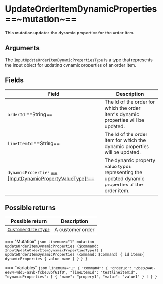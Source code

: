# UpdateOrderItemDynamicProperties ==~mutation~==

This mutation updates the dynamic properties for the order item.

## Arguments

The `InputUpdateOrderItemDynamicPropertiesType` is a type that represents the input object for updating dynamic properties of an order item.

## Fields

| Field                                     | Description                                                                                  |
|-------------------------------------------|----------------------------------------------------------------------------------------------|
| `orderId`  ==String==                     | The Id of the order for which the order item's dynamic properties will be updated.           |
| `lineItemId`  ==String==                  | The Id of the order item for which the dynamic properties will be updated.                   |
| `dynamicProperties` [ ==[InputDynamicPropertyValueType]!== ](../../Profile/Objects/InputDynamicPropertyValueType.md) | The dynamic property value types representing the updated dynamic properties of the order item.|

## Possible returns

| Possible return                                                       | Description          	|
|-----------------------------------------------------------------------|---------------------	|
| [`CustomerOrderType`](../objects/customer-order-type.md)           	|  A customer order  	|


=== "Mutation"
    ```json linenums="1"
    mutation updateOrderItemDynamicProperties ($command: InputUpdateOrderItemDynamicPropertiesType!) {
        updateOrderItemDynamicProperties (command: $command)
        {
            id
            items{
                dynamicProperties
                {
                    value
                    name
                }
            }
        }
    }
    ```

=== "Variables"
    ```json linenums="1"
    {
    "command": {
        "orderId": "2be32440-ee84-4dd5-aa9b-fcbe35bf61f0",
        "lineItemId": "testlineitemid",
        "dynamicProperties": [
        {
            "name": "propery1",
            "value": "value1"
        }
        ]
    }
    }
    ```

